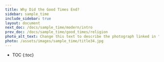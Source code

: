 ```yaml
---
title: Why Did the Good Times End?
sidebar: sample_time
include_sidebar: true
layout: document
next_doc: /docs/sample_time/modern/intro
prev_doc: /docs/sample_time/good_times/religion
photo_alt_text: Change this text to describe the photograph linked in "photo".
photo: /assets/images/sample_time/title34.jpg
---
```


* TOC
{:toc}

